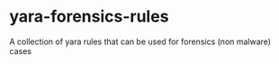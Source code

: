 # yara-forensics-rules
A collection of yara rules that can be used for forensics (non malware) cases
